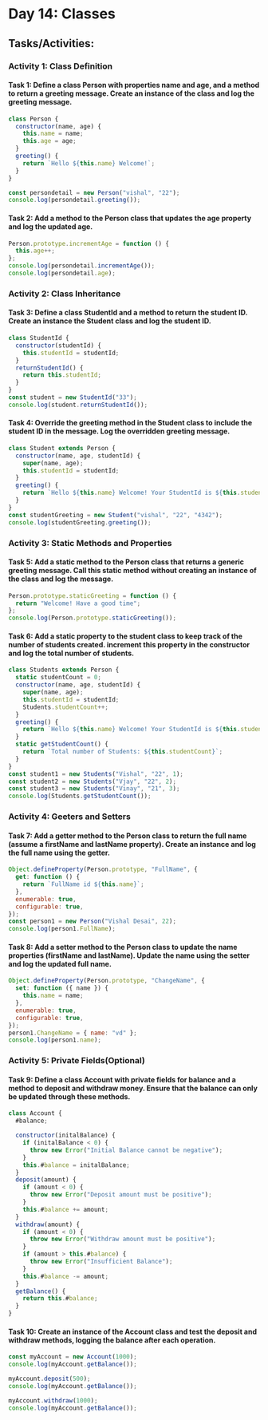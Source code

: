 # Day 14: Classes

## Tasks/Activities:

### Activity 1: Class Definition

#### Task 1: Define a class Person with properties name and age, and a method to return a greeting message. Create an instance of the class and log the greeting message.

```js
class Person {
  constructor(name, age) {
    this.name = name;
    this.age = age;
  }
  greeting() {
    return `Hello ${this.name} Welcome!`;
  }
}

const persondetail = new Person("vishal", "22");
console.log(persondetail.greeting());
```

#### Task 2: Add a method to the Person class that updates the age property and log the updated age.

```js
Person.prototype.incrementAge = function () {
  this.age++;
};
console.log(persondetail.incrementAge());
console.log(persondetail.age);
```

### Activity 2: Class Inheritance

#### Task 3: Define a class StudentId and a method to return the student ID. Create an instance the Student class and log the student ID.

```js
class StudentId {
  constructor(studentId) {
    this.studentId = studentId;
  }
  returnStudentId() {
    return this.studentId;
  }
}
const student = new StudentId("33");
console.log(student.returnStudentId());
```

#### Task 4: Override the greeting method in the Student class to include the student ID in the message. Log the overridden greeting message.

```js
class Student extends Person {
  constructor(name, age, studentId) {
    super(name, age);
    this.studentId = studentId;
  }
  greeting() {
    return `Hello ${this.name} Welcome! Your StudentId is ${this.studentId}`;
  }
}
const studentGreeting = new Student("vishal", "22", "4342");
console.log(studentGreeting.greeting());
```

### Activity 3: Static Methods and Properties

#### Task 5: Add a static method to the Person class that returns a generic greeting message. Call this static method without creating an instance of the class and log the message.

```js
Person.prototype.staticGreeting = function () {
  return "Welcome! Have a good time";
};
console.log(Person.prototype.staticGreeting());
```

#### Task 6: Add a static property to the student class to keep track of the number of students created. increment this property in the constructor and log the total number of students.

```js
class Students extends Person {
  static studentCount = 0;
  constructor(name, age, studentId) {
    super(name, age);
    this.studentId = studentId;
    Students.studentCount++;
  }
  greeting() {
    return `Hello ${this.name} Welcome! Your StudentId is ${this.studentId}`;
  }
  static getStudentCount() {
    return `Total number of Students: ${this.studentCount}`;
  }
}
const student1 = new Students("Vishal", "22", 1);
const student2 = new Students("Vjay", "22", 2);
const student3 = new Students("Vinay", "21", 3);
console.log(Students.getStudentCount());
```

### Activity 4: Geeters and Setters

#### Task 7: Add a getter method to the Person class to return the full name (assume a firstName and lastName property). Create an instance and log the full name using the getter.

```js
Object.defineProperty(Person.prototype, "FullName", {
  get: function () {
    return `FullName id ${this.name}`;
  },
  enumerable: true,
  configurable: true,
});
const person1 = new Person("Vishal Desai", 22);
console.log(person1.FullName);
```

#### Task 8: Add a setter method to the Person class to update the name properties (firstName and lastName). Update the name using the setter and log the updated full name.

```js
Object.defineProperty(Person.prototype, "ChangeName", {
  set: function ({ name }) {
    this.name = name;
  },
  enumerable: true,
  configurable: true,
});
person1.ChangeName = { name: "vd" };
console.log(person1.name);
```

### Activity 5: Private Fields(Optional)

#### Task 9: Define a class Account with private fields for balance and a method to deposit and withdraw money. Ensure that the balance can only be updated through these methods.

```js
class Account {
  #balance;

  constructor(initalBalance) {
    if (initalBalance < 0) {
      throw new Error("Initial Balance cannot be negative");
    }
    this.#balance = initalBalance;
  }
  deposit(amount) {
    if (amount < 0) {
      throw new Error("Deposit amount must be positive");
    }
    this.#balance += amount;
  }
  withdraw(amount) {
    if (amount < 0) {
      throw new Error("Withdraw amount must be positive");
    }
    if (amount > this.#balance) {
      throw new Error("Insufficient Balance");
    }
    this.#balance -= amount;
  }
  getBalance() {
    return this.#balance;
  }
}
```

#### Task 10: Create an instance of the Account class and test the deposit and withdraw methods, logging the balance after each operation.

```js
const myAccount = new Account(1000);
console.log(myAccount.getBalance());

myAccount.deposit(500);
console.log(myAccount.getBalance());

myAccount.withdraw(1000);
console.log(myAccount.getBalance());
```
